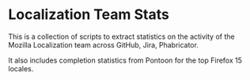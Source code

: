 # Localization Team Stats

This is a collection of scripts to extract statistics on the activity of the
Mozilla Localization team across GitHub, Jira, Phabricator.

It also includes completion statistics from Pontoon for the top Firefox 15
locales.

